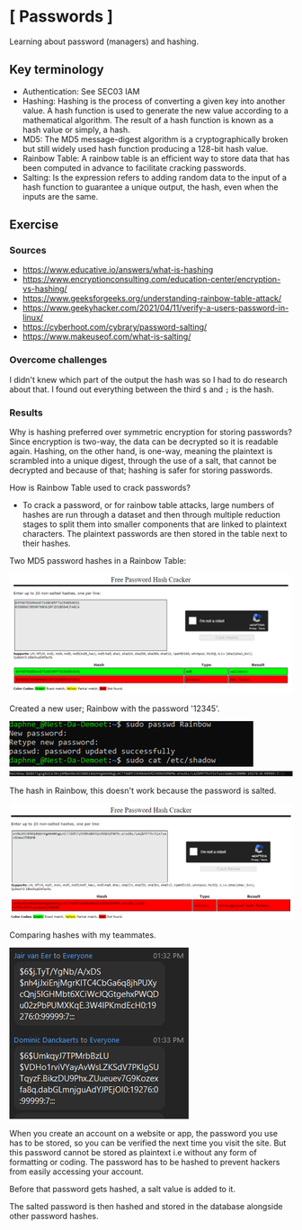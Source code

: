 # [ Passwords ]
Learning about password (managers) and hashing. 

## Key terminology
- Authentication: See SEC03 IAM
- Hashing: Hashing is the process of converting a given key into another value. A hash function is used to generate the new value according to a mathematical algorithm. The result of a hash function is known as a hash value or simply, a hash.
- MD5: The MD5 message-digest algorithm is a cryptographically broken but still widely used hash function producing a 128-bit hash value. 
- Rainbow Table: A rainbow table is an efficient way to store data that has been computed in advance to facilitate cracking passwords.
- Salting: Is the expression refers to adding random data to the input of a hash function to guarantee a unique output, the hash, even when the inputs are the same.

## Exercise
### Sources
- https://www.educative.io/answers/what-is-hashing
- https://www.encryptionconsulting.com/education-center/encryption-vs-hashing/
- https://www.geeksforgeeks.org/understanding-rainbow-table-attack/
- https://www.geekyhacker.com/2021/04/11/verify-a-users-password-in-linux/
- https://cyberhoot.com/cybrary/password-salting/
- https://www.makeuseof.com/what-is-salting/

### Overcome challenges
I didn't knew which part of the output the hash was so I had to do research about that. I found out everything between the third `$` and `;` is the hash.

### Results

Why is hashing preferred over symmetric encryption for storing passwords?
Since encryption is two-way, the data can be decrypted so it is readable again. Hashing, on the other hand, is one-way, meaning the plaintext is scrambled into a unique digest, through the use of a salt, that cannot be decrypted and because of that; hashing is safer for storing passwords.


How is Rainbow Table used to crack passwords?
- To crack a password, or for rainbow table attacks, large numbers of hashes are run through a dataset and then through multiple reduction stages to split them into smaller components that are linked to plaintext characters. The plaintext passwords are then stored in the table next to their hashes.

Two MD5 password hashes in a Rainbow Table:

![](./../../../00_includes/SEC07_screenshot_rainbow_table.png)


Created a new user; Rainbow with the password '12345'.

![](./../../../00_includes/SEC07_screenshot_usermade.png)
![](./../../../00_includes/SEC07_screenshot_userhash.png)


The hash in Rainbow, this doesn't work because the password is salted.


![](./../../../00_includes/SEC07_screenshot_own_hash.png)


Comparing hashes with my teammates.

![](./../../../00_includes/SEC07_screenshot_teammates.png)


When you create an account on a website or app, the password you use has to be stored, so you can be verified the next time you visit the site. But this password cannot be stored as plaintext i.e without any form of formatting or coding. The password has to be hashed to prevent hackers from easily accessing your account.

Before that password gets hashed, a salt value is added to it.

The salted password is then hashed and stored in the database alongside other password hashes.